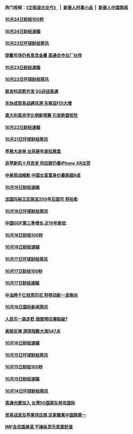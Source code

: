 #### 热门视频：[《文昭谈古论今》](https://github.com/gfw-breaker/wenzhao/blob/master/README.md?t=10251233) &nbsp;|&nbsp; [新唐人时事小品](https://github.com/gfw-breaker/ntdtv-comedy/blob/master/README.md?t=10251233) &nbsp;|&nbsp; [新唐人中国禁闻](https://github.com/gfw-breaker/ntdtv-news/blob/master/README.md?t=10251233)

#### [10月24日财经100秒](../pages/news208/a1396750.md?t=10251233) 

#### [10月24日财经速瞄](../pages/news208/a1396676.md?t=10251233) 

#### [10月23日环球财经简讯](../pages/news208/a1396638.md?t=10251233) 

#### [穿戴市场仍有高含金量 高通合作台厂伙伴](../pages/news208/a1396618.md?t=10251233) 

#### [10月23日财经速瞄](../pages/news208/a1396523.md?t=10251233) 

#### [10月22日环球财经简讯](../pages/news208/a1396479.md?t=10251233) 

#### [联发科双箭齐发 5G迎战高通](../pages/news208/a1396463.md?t=10251233) 

#### [东协成贸易战避风港 东南亚FDI大增](../pages/news208/a1396462.md?t=10251233) 

#### [意大利高赤字比例新预算 引发欧盟担忧](../pages/news208/a1396344.md?t=10251233) 

#### [10月22日财经速瞄](../pages/news208/a1396383.md?t=10251233) 

#### [10月21日环球财经简讯](../pages/news208/a1396338.md?t=10251233) 

#### [苹果大追单 台系链年底拉尾盘](../pages/news208/a1396320.md?t=10251233) 

#### [非苹新机十月连发 供应链仍看iPhone XR出货](../pages/news208/a1396220.md?t=10251233) 

#### [中美贸战缩影 中国女首富身价暴跌超6成](../pages/news208/a1396150.md?t=10251233) 

#### [10月19日财经速瞄](../pages/news208/a1396078.md?t=10251233) 

#### [法国玛丽王后珠宝200年后面市 将拍卖](../pages/news208/a1396074.md?t=10251233) 

#### [10月18日环球财经简讯](../pages/news208/a1396037.md?t=10251233) 

#### [中国GDP第三季增长 近10年新低](../pages/news208/a1396032.md?t=10251233) 

#### [10月18日财经100秒](../pages/news208/a1396017.md?t=10251233) 

#### [10月18日财经速瞄](../pages/news208/a1395923.md?t=10251233) 

#### [10月17日环球财经简讯](../pages/news208/a1395879.md?t=10251233) 

#### [10月17日财经100秒](../pages/news208/a1395862.md?t=10251233) 

#### [10月17日财经速瞄](../pages/news208/a1395794.md?t=10251233) 

#### [中油两千亿投资印尼 将带动新一波南向](../pages/news208/a1395728.md?t=10251233) 

#### [10月16日国际新闻简讯](../pages/news208/a1395726.md?t=10251233) 

#### [人民币一路走贬 瑞银预估濒临破7](../pages/news208/a1395619.md?t=10251233) 

#### [美股反弹 道琼指数大涨547点](../pages/news208/a1395665.md?t=10251233) 

#### [10月16日财经速瞄](../pages/news208/a1395646.md?t=10251233) 

#### [10月15日环球财经简讯](../pages/news208/a1395588.md?t=10251233) 

#### [10月15日财经100秒](../pages/news208/a1395569.md?t=10251233) 

#### [10月15日财经速瞄](../pages/news208/a1395499.md?t=10251233) 

#### [10月14日环球财经简讯](../pages/news208/a1395446.md?t=10251233) 

#### [高通也要加入 台湾5G国家队抢攻国际](../pages/news208/a1395415.md?t=10251233) 

#### [贸易战波及苹果供应商 这家撤离中国跑第一](../pages/news208/a1395254.md?t=10251233) 

#### [IMF会员国承诺  不操纵货币恶意贬值](../pages/news208/a1395274.md?t=10251233) 

